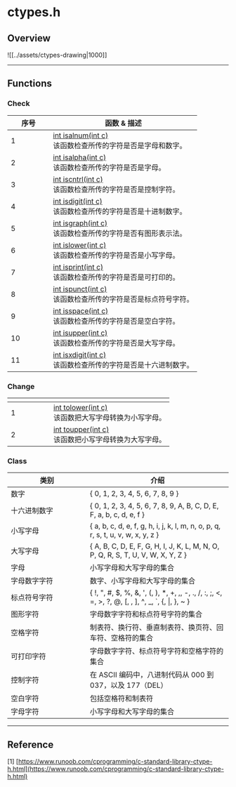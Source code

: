 
# ctypes.h

## Overview

![[../assets/ctypes-drawing|1000]]

***

## Functions

### Check

<table><thead><tr><th width="80">序号</th><th>函数 &#x26; 描述</th></tr></thead><tbody><tr><td>1</td><td><a href="https://www.runoob.com/cprogramming/c-function-isalnum.html">int isalnum(int c)</a><br>该函数检查所传的字符是否是字母和数字。</td></tr><tr><td>2</td><td><a href="https://www.runoob.com/cprogramming/c-function-isalpha.html">int isalpha(int c)</a><br>该函数检查所传的字符是否是字母。</td></tr><tr><td>3</td><td><a href="https://www.runoob.com/cprogramming/c-function-iscntrl.html">int iscntrl(int c)</a><br>该函数检查所传的字符是否是控制字符。</td></tr><tr><td>4</td><td><a href="https://www.runoob.com/cprogramming/c-function-isdigit.html">int isdigit(int c)</a><br>该函数检查所传的字符是否是十进制数字。</td></tr><tr><td>5</td><td><a href="https://www.runoob.com/cprogramming/c-function-isgraph.html">int isgraph(int c)</a><br>该函数检查所传的字符是否有图形表示法。</td></tr><tr><td>6</td><td><a href="https://www.runoob.com/cprogramming/c-function-islower.html">int islower(int c)</a><br>该函数检查所传的字符是否是小写字母。</td></tr><tr><td>7</td><td><a href="https://www.runoob.com/cprogramming/c-function-isprint.html">int isprint(int c)</a><br>该函数检查所传的字符是否是可打印的。</td></tr><tr><td>8</td><td><a href="https://www.runoob.com/cprogramming/c-function-ispunct.html">int ispunct(int c)</a><br>该函数检查所传的字符是否是标点符号字符。</td></tr><tr><td>9</td><td><a href="https://www.runoob.com/cprogramming/c-function-isspace.html">int isspace(int c)</a><br>该函数检查所传的字符是否是空白字符。</td></tr><tr><td>10</td><td><a href="https://www.runoob.com/cprogramming/c-function-isupper.html">int isupper(int c)</a><br>该函数检查所传的字符是否是大写字母。</td></tr><tr><td>11</td><td><a href="https://www.runoob.com/cprogramming/c-function-isxdigit.html">int isxdigit(int c)</a><br>该函数检查所传的字符是否是十六进制数字。</td></tr></tbody></table>

### Change

<table data-header-hidden><thead><tr><th width="81"></th><th></th></tr></thead><tbody><tr><td>1</td><td><a href="https://www.runoob.com/cprogramming/c-function-tolower.html">int tolower(int c)</a><br>该函数把大写字母转换为小写字母。</td></tr><tr><td>2</td><td><a href="https://www.runoob.com/cprogramming/c-function-toupper.html">int toupper(int c)</a><br>该函数把小写字母转换为大写字母。</td></tr></tbody></table>

### Class

<table><thead><tr><th width="164">类别</th><th>介绍</th></tr></thead><tbody><tr><td>数字</td><td>{ 0, 1, 2, 3, 4, 5, 6, 7, 8, 9 }</td></tr><tr><td>十六进制数字</td><td>{ 0, 1, 2, 3, 4, 5, 6, 7, 8, 9, A, B, C, D, E, F, a, b, c, d, e, f }</td></tr><tr><td>小写字母</td><td>{ a, b, c, d, e, f, g, h, i, j, k, l, m, n, o, p, q, r, s, t, u, v, w, x, y, z }</td></tr><tr><td>大写字母</td><td>{ A, B, C, D, E, F, G, H, I, J, K, L, M, N, O, P, Q, R, S, T, U, V, W, X, Y, Z }</td></tr><tr><td>字母</td><td>小写字母和大写字母的集合</td></tr><tr><td>字母数字字符</td><td>数字、小写字母和大写字母的集合</td></tr><tr><td>标点符号字符</td><td>{ !, ", #, $, %, &#x26;, ', (, ), *, +, ,, -, ., /, :, ;, &#x3C;, =, >, ?, @, [, , ], ^, _, `, {, |, }, ~ }</td></tr><tr><td>图形字符</td><td>字母数字字符和标点符号字符的集合</td></tr><tr><td>空格字符</td><td>制表符、换行符、垂直制表符、换页符、回车符、空格符的集合</td></tr><tr><td>可打印字符</td><td>字母数字字符、标点符号字符和空格字符的集合</td></tr><tr><td>控制字符</td><td>在 ASCII 编码中，八进制代码从 000 到 037，以及 177（DEL）</td></tr><tr><td>空白字符</td><td>包括空格符和制表符</td></tr><tr><td>字母字符</td><td>小写字母和大写字母的集合</td></tr></tbody></table>

***

## Reference

\[1] [https://www.runoob.com/cprogramming/c-standard-library-ctype-h.html](https://www.runoob.com/cprogramming/c-standard-library-ctype-h.html)
